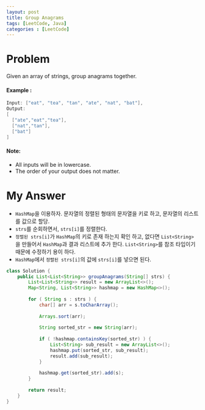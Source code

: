 ```yaml
---
layout: post
title: Group Anagrams
tags: [LeetCode, Java]
categories : [LeetCode]
---
```


# Problem

Given an array of strings, group anagrams together.

#### Example :

```swift
Input: ["eat", "tea", "tan", "ate", "nat", "bat"],
Output:
[
  ["ate","eat","tea"],
  ["nat","tan"],
  ["bat"]
]
```

#### Note:

* All inputs will be in lowercase.
* The order of your output does not matter.

# My Answer

* `HashMap`을 이용하자. 문자열의 정렬된 형태의 문자열을 키로 하고, 문자열의 리스트를 값으로 할당.
* `strs`를 순회하면서, `strs[i]`를 정렬한다.
* `정렬된 strs[i]`가 `HashMap`의 키로 존재 하는지 확인 하고, 없다면 `List<String>`을 만들어서 `HashMap`과 결과 리스트에 추가 한다. `List<String>`를 참조 타입이기 때문에 수정하기 용이 하다.
* `HashMap`에서 `정렬된 strs[i]`의 값에 `strs[i]`를 넣으면 된다.
  
```java
class Solution {
    public List<List<String>> groupAnagrams(String[] strs) {
        List<List<String>> result = new ArrayList<>();
        Map<String, List<String>> hashmap = new HashMap<>();
        
        for ( String s : strs ) {
            char[] arr = s.toCharArray();
            
            Arrays.sort(arr);
            
            String sorted_str = new String(arr);
            
            if ( !hashmap.containsKey(sorted_str) ) {
                List<String> sub_result = new ArrayList<>();                
                hashmap.put(sorted_str, sub_result);
                result.add(sub_result);                
            }
            
            hashmap.get(sorted_str).add(s);
        }
        
        return result;
    }
}
```

